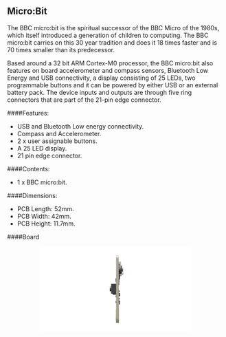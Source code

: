 Micro:Bit
-----

The BBC micro:bit is the spiritual successor of the BBC Micro of the 1980s, which itself introduced a generation of children to computing. The BBC micro:bit carries on this 30 year tradition and does it 18 times faster and is 70 times smaller than its predecessor.

Based around a 32 bit ARM Cortex-M0 processor, the BBC micro:bit also features on board accelerometer and compass sensors, Bluetooth Low Energy and USB connectivity, a display consisting of 25 LEDs, two programmable buttons and it can be powered by either USB or an external battery pack. The device inputs and outputs are through five ring connectors that are part of the 21-pin edge connector.

####Features:

- USB and Bluetooth Low energy connectivity.
- Compass and Accelerometer.
- 2 x user assignable buttons.
- A 25 LED display.
- 21 pin edge connector.

####Contents:

- 1 x BBC micro:bit.

####Dimensions:

- PCB Length: 52mm.
- PCB Width: 42mm.
- PCB Height: 11.7mm.

####Board

<p align="center">
<img src="bbc_micobit_v2.gif" width="70%"></p>


